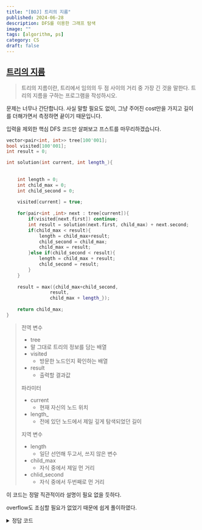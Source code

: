 ```yaml
---
title: "[BOJ] 트리의 지름"
published: 2024-06-28
description: DFS를 이용한 그래프 탐색
image: ""
tags: [algorithm, ps]
category: CS
draft: false
---
```


## [트리의 지름](https://www.acmicpc.net/problem/1167)

> 트리의 지름이란, 트리에서 임의의 두 점 사이의 거리 중 가장 긴 것을 말한다. 트리의 지름을 구하는 프로그램을 작성하시오.

문제는 너무나 간단합니다. 사실 말할 필요도 없이, 그냥 주어진 cost만을 가지고 길이를 더해가면서 측정하면 끝이기 때문입니다.

입력을 제외한 핵심 DFS 코드만 살펴보고 프스트를 마무리하겠습니다.

```cpp
vector<pair<int, int>> tree[100'001];
bool visited[100'001];
int result = 0;

int solution(int current, int length_){
   
    
    int length = 0;
    int child_max = 0;
    int child_second = 0;
    
    visited[current] = true;
    
    for(pair<int ,int> next : tree[current]){
        if(visited[next.first]) continue;
        int result = solution(next.first, child_max) + next.second;
        if(child_max < result){
            length = child_max+result;
            child_second = child_max;
            child_max = result;
        }else if(child_second < result){
            length = child_max + result;
            child_second = result;
        }
    }
    
    result = max({child_max+child_second,
                result,
                child_max + length_});
    
    return child_max;
}
```
> 전역 변수
> * tree
>  * 말 그대로 트리의 정보를 담는 배열
> * visited
>   * 방문한 노드인지 확인하는 배열
> * result
>   * 출력할 결과값
> 
> 파라미터
> * current
>   * 현재 자신의 노드 위치
> * length_
>   * 전에 있던 노드에서 제일 깊게 탐색되었던 길이
> 
> 지역 변수
> * length
>   * 일단 선언해 두고서, 쓰지 않은 변수
> * child_max
>   * 자식 중에서 제일 먼 거리
> * chlid_second
>   * 자식 중에서 두번째로 먼 거리



이 코드는 정말 직관적이라 설명이 필요 없을 듯하다.

overflow도 조심할 필요가 없었기 때문에 쉽게 풀이하였다.


<details>
<summary> 정답 코드 </summary>

```cpp
#define MAX 2'100'000'000
#define limit 10'000'000'000
#include <iostream>
#include <vector>
#include <cstring>
#include <algorithm>
#include <queue>
#include <stack>
#include <math.h>
#include <random>
using namespace std;

using ull = unsigned long long;
using ll = long long;

int n;

vector<pair<int, int>> tree[100'001];
bool visited[100'001];



int result = 0;

int solution(int current, int length_){
   
    
    int length = 0;
    int child_max = 0;
    int child_second = 0;
    
    visited[current] = true;
    
    for(pair<int ,int> next : tree[current]){
        if(visited[next.first]) continue;
        int result = solution(next.first, child_max) + next.second;
        if(child_max < result){
            length = child_max+result;
            child_second = child_max;
            child_max = result;
        }else if(child_second < result){
            length = child_max + result;
            child_second = result;
        }
    }
    
    result = max({child_max+child_second, result, child_max + length_});
    
    return child_max;
}


int main(){
    cin >> n;
    
    
    int current_node;
    for(int i = 0; i < n; i++){
        cin >> current_node;
        
        int node = 0, cost_;
        while(node != -1){
            cin >> node;
            if(node == -1) break;
            cin >> cost_;
            
            tree[current_node].push_back({node, cost_});
            tree[node].push_back({current_node, cost_});
            
        }
    }
    
    solution(1, 0);
    cout << result;
    
    
    
    
    return 0;
}
    
```
</details>